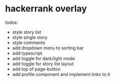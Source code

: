 # hackerrank overlay

todos:

- style story list
- style single story
- style comments
- add dropdown menu to sorting bar
- add typescript
- add toggle for dark/light mode
- add toggle for story list layout
- add top of page-button
- add profile component and implement links to it
